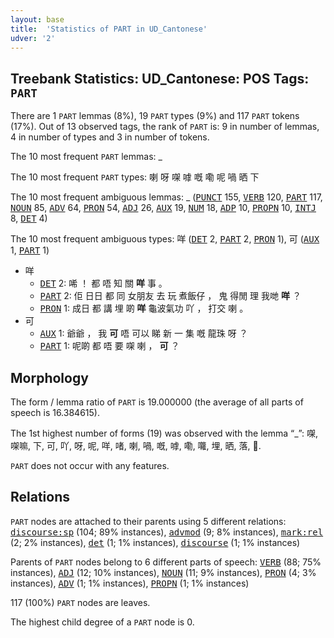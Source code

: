 ```yaml
---
layout: base
title:  'Statistics of PART in UD_Cantonese'
udver: '2'
---
```


## Treebank Statistics: UD_Cantonese: POS Tags: `PART`

There are 1 `PART` lemmas (8%), 19 `PART` types (9%) and 117 `PART` tokens (17%).
Out of 13 observed tags, the rank of `PART` is: 9 in number of lemmas, 4 in number of types and 3 in number of tokens.

The 10 most frequent `PART` lemmas: _

The 10 most frequent `PART` types:  喇 呀 㗎 嘑 嘅 嘞 呢 喎 晒 下

The 10 most frequent ambiguous lemmas: _ (<tt><a href="yue-pos-PUNCT.html">PUNCT</a></tt> 155, <tt><a href="yue-pos-VERB.html">VERB</a></tt> 120, <tt><a href="yue-pos-PART.html">PART</a></tt> 117, <tt><a href="yue-pos-NOUN.html">NOUN</a></tt> 85, <tt><a href="yue-pos-ADV.html">ADV</a></tt> 64, <tt><a href="yue-pos-PRON.html">PRON</a></tt> 54, <tt><a href="yue-pos-ADJ.html">ADJ</a></tt> 26, <tt><a href="yue-pos-AUX.html">AUX</a></tt> 19, <tt><a href="yue-pos-NUM.html">NUM</a></tt> 18, <tt><a href="yue-pos-ADP.html">ADP</a></tt> 10, <tt><a href="yue-pos-PROPN.html">PROPN</a></tt> 10, <tt><a href="yue-pos-INTJ.html">INTJ</a></tt> 8, <tt><a href="yue-pos-DET.html">DET</a></tt> 4)

The 10 most frequent ambiguous types:  咩 (<tt><a href="yue-pos-DET.html">DET</a></tt> 2, <tt><a href="yue-pos-PART.html">PART</a></tt> 2, <tt><a href="yue-pos-PRON.html">PRON</a></tt> 1), 可 (<tt><a href="yue-pos-AUX.html">AUX</a></tt> 1, <tt><a href="yue-pos-PART.html">PART</a></tt> 1)


* 咩
  * <tt><a href="yue-pos-DET.html">DET</a></tt> 2: 唏 ！ 都 唔 知 關 <b>咩</b> 事 。
  * <tt><a href="yue-pos-PART.html">PART</a></tt> 2: 佢 日日 都 同 女朋友 去 玩 煮飯仔 ， 鬼 得閒 理 我哋 <b>咩</b> ？
  * <tt><a href="yue-pos-PRON.html">PRON</a></tt> 1: 成日 都 講 埋 啲 <b>咩</b> 龜波氣功 吖 ， 打交 喇 。
* 可
  * <tt><a href="yue-pos-AUX.html">AUX</a></tt> 1: 爺爺 ， 我 <b>可</b> 唔 可以 睇 新 一 集 嘅 龍珠 呀 ？
  * <tt><a href="yue-pos-PART.html">PART</a></tt> 1: 呢啲 都 唔 要 㗎 喇 ， <b>可</b> ？

## Morphology

The form / lemma ratio of `PART` is 19.000000 (the average of all parts of speech is 16.384615).

The 1st highest number of forms (19) was observed with the lemma “_”: 㗎, 㗎嘛, 下, 可, 吖, 呀, 呢, 咩, 啫, 喇, 喎, 嘅, 嘑, 嘞, 囖, 埋, 晒, 落, .

`PART` does not occur with any features.


## Relations

`PART` nodes are attached to their parents using 5 different relations: <tt><a href="yue-dep-discourse-sp.html">discourse:sp</a></tt> (104; 89% instances), <tt><a href="yue-dep-advmod.html">advmod</a></tt> (9; 8% instances), <tt><a href="yue-dep-mark-rel.html">mark:rel</a></tt> (2; 2% instances), <tt><a href="yue-dep-det.html">det</a></tt> (1; 1% instances), <tt><a href="yue-dep-discourse.html">discourse</a></tt> (1; 1% instances)

Parents of `PART` nodes belong to 6 different parts of speech: <tt><a href="yue-pos-VERB.html">VERB</a></tt> (88; 75% instances), <tt><a href="yue-pos-ADJ.html">ADJ</a></tt> (12; 10% instances), <tt><a href="yue-pos-NOUN.html">NOUN</a></tt> (11; 9% instances), <tt><a href="yue-pos-PRON.html">PRON</a></tt> (4; 3% instances), <tt><a href="yue-pos-ADV.html">ADV</a></tt> (1; 1% instances), <tt><a href="yue-pos-PROPN.html">PROPN</a></tt> (1; 1% instances)

117 (100%) `PART` nodes are leaves.

The highest child degree of a `PART` node is 0.

